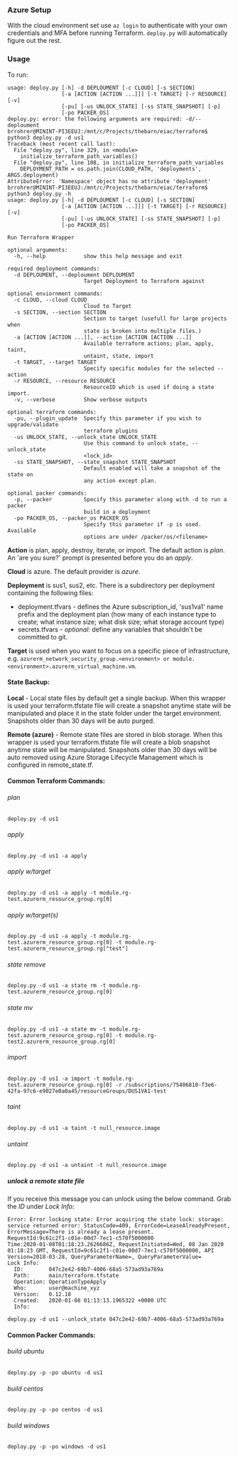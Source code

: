 
### Azure Setup
With the cloud environment set use `az login` to authenticate with your own credentials and MFA before running Terraform. `deploy.py` will automatically figure out the rest.


### Usage

To run:

```
usage: deploy.py [-h] -d DEPLOUMENT [-c CLOUD] [-s SECTION]
                 [-a [ACTION [ACTION ...]]] [-t TARGET] [-r RESOURCE] [-v]
                 [-pu] [-us UNLOCK_STATE] [-ss STATE_SNAPSHOT] [-p]       
                 [-po PACKER_OS]
deploy.py: error: the following arguments are required: -d/--deploument   
brrohrer@MININT-PI3EEUJ:/mnt/c/Projects/thebarn/eiac/terraform$ python3 deploy.py -d us1
Traceback (most recent call last):
  File "deploy.py", line 329, in <module>
    initialize_terraform_path_variables()
  File "deploy.py", line 108, in initialize_terraform_path_variables
    DEPLOYMENT_PATH = os.path.join(CLOUD_PATH, 'deployments', ARGS.deployment)
AttributeError: 'Namespace' object has no attribute 'deployment'
brrohrer@MININT-PI3EEUJ:/mnt/c/Projects/thebarn/eiac/terraform$ python3 deploy.py -h
usage: deploy.py [-h] -d DEPLOUMENT [-c CLOUD] [-s SECTION]
                 [-a [ACTION [ACTION ...]]] [-t TARGET] [-r RESOURCE] [-v]
                 [-pu] [-us UNLOCK_STATE] [-ss STATE_SNAPSHOT] [-p]
                 [-po PACKER_OS]

Run Terraform Wrapper

optional arguments:
  -h, --help            show this help message and exit

required deployment commands:
  -d DEPLOUMENT, --deploument DEPLOUMENT
                        Target Deployment to Terraform against

optional enviornment commands:
  -c CLOUD, --cloud CLOUD
                        Cloud to Target
  -s SECTION, --section SECTION
                        Section to target (usefull for large projects when
                        state is broken into multiple files.)
  -a [ACTION [ACTION ...]], --action [ACTION [ACTION ...]]
                        Available terraform actions; plan, apply, taint,
                        untaint, state, import
  -t TARGET, --target TARGET
                        Specify specific modules for the selected --action
  -r RESOURCE, --resource RESOURCE
                        ResourceID which is used if doing a state import.
  -v, --verbose         Show verbose outputs

optional terraform commands:
  -pu, --plugin_update  Specify this parameter if you wish to upgrade/validate
                        terraform plugins
  -us UNLOCK_STATE, --unlock_state UNLOCK_STATE
                        Use this command to unlock state, --unlock_state
                        <lock_id>
  -ss STATE_SNAPSHOT, --state_snapshot STATE_SNAPSHOT
                        Default enabled will take a snapshot of the state on
                        any action except plan.

optional packer commands:
  -p, --packer          Specify this parameter along with -d to run a packer
                        build in a deployment
  -po PACKER_OS, --packer_os PACKER_OS
                        Specify this parameter if -p is used. Available
                        options are under /packer/os/<filename>
```

**Action** is plan, apply, destroy, iterate, or import. The default action is _plan_. An 'are you sure?' prompt is presented before you do an _apply_.

**Cloud** is azure. The default provider is *azure*.

**Deployment** is sus1, sus2, etc. There is a subdirectory per deployment containing the following files:

* deployment.tfvars - defines the Azure subscription_id, 'sus1va1' name prefix and the deployment plan (how many of each instance type to create; what instance size; what disk size; what storage account type)
* secrets.tfvars - *optional*: define any variables that shouldn't be committed to git.

**Target** is used when you want to focus on a specific piece of infrastructure, e.g. ```azurerm_network_security_group.<environment> or module.<environment>.azurerm_virtual_machine.vm```.

#### State Backup:

**Local** - Local state files by default get a single backup.  When this wrapper is used your terraform.tfstate file will create a  snapshot anytime state will be manipulated and place it in the state folder under the target environment.  Snapshots older than 30 days will be auto purged.

**Remote (azure)** - Remote state files are stored in blob storage. When this wrapper is used your terraform.tfstate file will create a blob snapshot anytime state will be manipulated.  Snapshots older than 30 days will be auto removed using Azure Storage Lifecycle Management which is configured in remote_state.tf.

#### Common Terraform Commands:

###### plan
`deploy.py -d us1`

###### apply
`deploy.py -d us1 -a apply`

###### apply w/target
`deploy.py -d us1 -a apply -t module.rg-test.azurerm_resource_group.rg[0]`

###### apply w/target(s)
`deploy.py -d us1 -a apply -t module.rg-test.azurerm_resource_group.rg[0] -t module.rg-test.azurerm_resource_group.rg["test"]`

###### state remove
`deploy.py -d us1 -a state rm -t module.rg-test.azurerm_resource_group.rg[0]`

###### state mv
`deploy.py -d us1 -a state mv -t module.rg-test.azurerm_resource_group.rg[0] -t module.rg-test2.azurerm_resource_group.rg[0]`

###### import
`deploy.py -d us1 -a import -t module.rg-test.azurerm_resource_group.rg[0] -r /subscriptions/75406810-f3e6-42fa-97c6-e9027e0a0a45/resourceGroups/DUS1VA1-test`

###### taint
`deploy.py -d us1 -a taint -t null_resource.image`

###### untaint
`deploy.py -d us1 -a untaint -t null_resource.image`

##### unlock a remote state file
If you receive this message you can unlock using the below command. Grab the *ID* under *Lock Info:*
```
Error: Error locking state: Error acquiring the state lock: storage: service returned error: StatusCode=409, ErrorCode=LeaseAlreadyPresent, ErrorMessage=There is already a lease present.
RequestId:9c61c2f1-c01e-00d7-7ec1-c570f5000000
Time:2020-01-08T01:18:23.2626686Z, RequestInitiated=Wed, 08 Jan 2020 01:18:23 GMT, RequestId=9c61c2f1-c01e-00d7-7ec1-c570f5000000, API Version=2018-03-28, QueryParameterName=, QueryParameterValue=
Lock Info:
  ID:        047c2e42-69b7-4006-68a5-573ad93a769a
  Path:      main/terraform.tfstate
  Operation: OperationTypeApply
  Who:       user@machine_xyz
  Version:   0.12.18
  Created:   2020-01-08 01:13:13.1965322 +0000 UTC
  Info:    
```

`deploy.py -d us1 --unlock_state 047c2e42-69b7-4006-68a5-573ad93a769a`


#### Common Packer Commands:

###### build ubuntu
`deploy.py -p -po ubuntu -d us1`

###### build centos
`deploy.py -p -po centos -d us1`

###### build windows
`deploy.py -p -po windows -d us1`